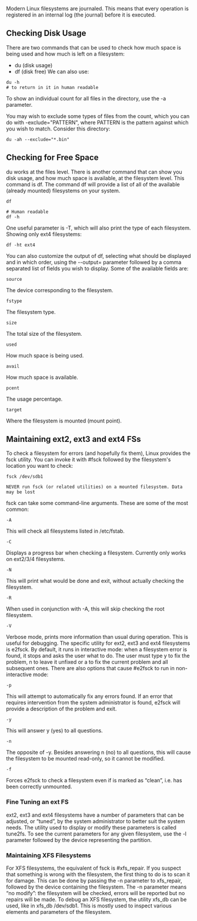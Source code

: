 Modern Linux filesystems are journaled. This means that every operation is registered in an
internal log (the journal) before it is executed.

## Checking Disk Usage
There are two commands that can be used to check how much space is being used and how much
is left on a filesystem: 
- du (disk usage)
- df (disk free)
We can also use:
```
du -h
# to return in it in human readable
```
To show an individual count for all files in the directory, use the -a parameter.

You may wish to exclude some types of files from the count, which you can do with -exclude="PATTERN", where PATTERN is the pattern against which you wish to match. Consider
this directory:
```
du -ah --exclude="*.bin"
```

## Checking for Free Space
du works at the files level. There is another command that can show you disk usage, and how much space is available, at the filesystem level. This command is df.
The command df will provide a list of all of the available (already mounted) filesystems on your system.
```
df 

# Human readable
df -h
```
One useful parameter is -T, which will also print the type of each filesystem.
Showing only ext4 filesystems:
```
df -ht ext4
```
You can also customize the output of df, selecting what should be displayed and in which order, using the --output= parameter followed by a comma separated list of fields you wish to display.
Some of the available fields are:
```
source
```
The device corresponding to the filesystem.
```
fstype
```
The filesystem type.
```
size
```
The total size of the filesystem.
```
used
```
How much space is being used.
```
avail
```
How much space is available.
```
pcent
```
The usage percentage.
```
target
```
Where the filesystem is mounted (mount point).

## Maintaining ext2, ext3 and ext4 FSs
To check a filesystem for errors (and hopefully fix them), Linux provides the fsck utility. You can invoke it with #fsck followed by the filesystem's location you want to check: 
```
fsck /dev/sdb1
```

	NEVER run fsck (or related utilities) on a mounted filesystem. Data may be lost

fsck can take some command-line arguments. These are some of the most common:
```
-A
```
This will check all filesystems listed in /etc/fstab.
```
-C
```
Displays a progress bar when checking a filesystem. Currently only works on ext2/3/4
filesystems.
```
-N
```
This will print what would be done and exit, without actually checking the filesystem.
```
-R
```
When used in conjunction with -A, this will skip checking the root filesystem.
```
-V
```
Verbose mode, prints more information than usual during operation. This is useful for
debugging.
The specific utility for ext2, ext3 and ext4 filesystems is e2fsck. By default, it runs in interactive mode: when a filesystem error is found, it stops and asks the user what to do. The user must type y to fix the problem, n to leave it unfixed or a to fix the current problem and all subsequent ones.
There are also options that cause #e2fsck to run in non-interactive mode: 

```
-p
```
This will attempt to automatically fix any errors found. If an error that requires intervention
from the system administrator is found, e2fsck will provide a description of the problem and
exit.
```
-y
```
This will answer y (yes) to all questions.
```
-n
```
The opposite of -y. Besides answering n (no) to all questions, this will cause the filesystem to be
mounted read-only, so it cannot be modified.
```
-f
```
Forces e2fsck to check a filesystem even if is marked as “clean”, i.e. has been correctly
unmounted.

### Fine Tuning an ext FS
ext2, ext3 and ext4 filesystems have a number of parameters that can be adjusted, or “tuned”, by
the system administrator to better suit the system needs. The utility used to display or modify
these parameters is called tune2fs.
To see the current parameters for any given filesystem, use the -l parameter followed by the
device representing the partition.

### Maintaining XFS Filesystems
For XFS filesystems, the equivalent of fsck is #xfs_repair. If you suspect that something is wrong
with the filesystem, the first thing to do is to scan it for damage.
This can be done by passing the -n parameter to xfs_repair, followed by the device containing
the filesystem. The -n parameter means “no modify”: the filesystem will be checked, errors will be
reported but no repairs will be made.
To debug an XFS filesystem, the utility xfs_db can be used, like in xfs_db /dev/sdb1. This is
mostly used to inspect various elements and parameters of the filesystem.